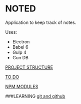 # NOTED
Application to keep track of notes.

Uses:
- Electron
- Babel 6
- Gulp 4
- Gun DB

[PROJECT STRUCTURE](./docs/project_structure.md)

[TO DO](./docs/todo.md)

[NPM MODULES](./docs/npm_modules.md)

###LEARNING
[git and github](./docs/git.md)
